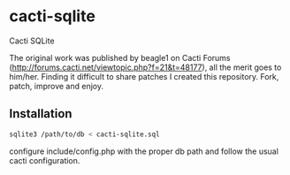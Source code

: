 cacti-sqlite
============

Cacti SQLite

The original work was published by beagle1 on Cacti Forums (http://forums.cacti.net/viewtopic.php?f=21&t=48177), all the merit goes to him/her. Finding it difficult to share patches I created this repository. Fork, patch, improve and enjoy.


Installation
------------

```sh
sqlite3 /path/to/db < cacti-sqlite.sql
```
configure include/config.php with the proper db path and follow the usual cacti configuration.